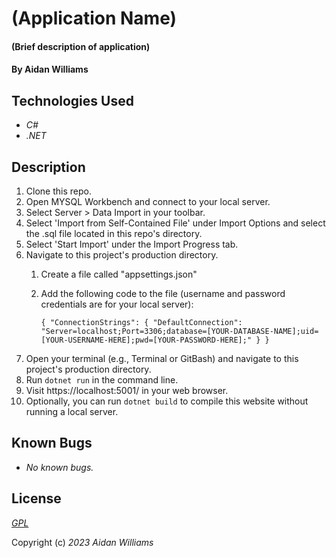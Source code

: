# (Application Name)

#### (Brief description of application)

#### By Aidan Williams

## Technologies Used

* _C#_
* _.NET_

## Description

1. Clone this repo.
1. Open MYSQL Workbench and connect to your local server.
1. Select Server > Data Import in your toolbar.
1. Select 'Import from Self-Contained File' under Import Options and select the .sql file located in this repo's directory.
1. Select 'Start Import' under the Import Progress tab.
1. Navigate to this project's production directory.
    1. Create a file called "appsettings.json"
    1. Add the following code to the file (username and password credentials are for your local server):
    
        `{
          "ConnectionStrings": {
            "DefaultConnection": "Server=localhost;Port=3306;database=[YOUR-DATABASE-NAME];uid=[YOUR-USERNAME-HERE];pwd=[YOUR-PASSWORD-HERE];"
          }
        }`
1. Open your terminal (e.g., Terminal or GitBash) and navigate to this project's production directory.
1. Run `dotnet run` in the command line.
1. Visit https://localhost:5001/ in your web browser.
1. Optionally, you can run `dotnet build` to compile this website without running a local server.

## Known Bugs

* _No known bugs._

## License

_[GPL](https://en.wikipedia.org/wiki/GNU_General_Public_License)_

Copyright (c) _2023_ _Aidan Williams_
